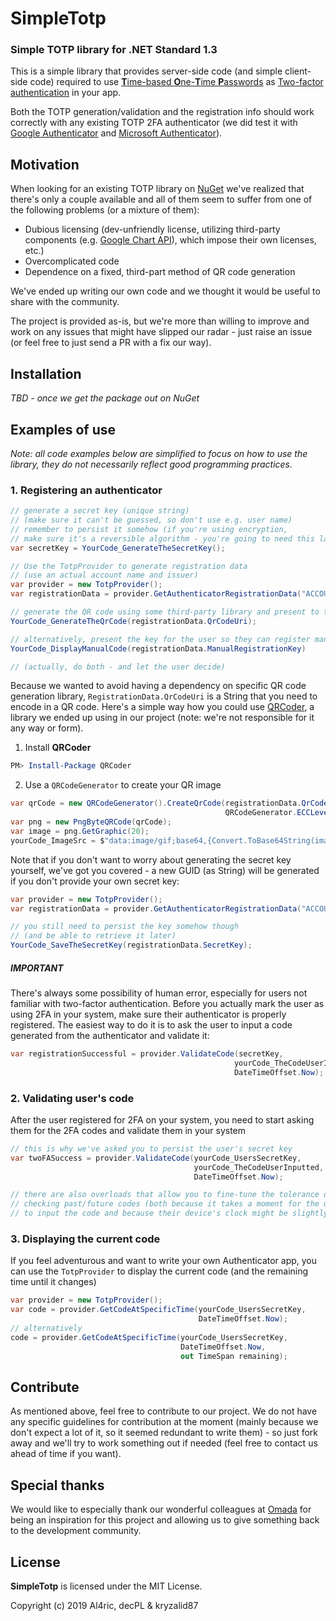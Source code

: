 # SimpleTotp
### Simple TOTP library for .NET Standard 1.3

This is a simple library that provides server-side code (and simple client-side code) required to use [**T**ime-based **O**ne-**T**ime **P**asswords](https://en.wikipedia.org/wiki/Time-based_One-time_Password_algorithm) as [Two-factor authentication](https://en.wikipedia.org/wiki/Multi-factor_authentication) in your app.

Both the TOTP generation/validation and the registration info should work correctly with any existing TOTP 2FA authenticator (we did test it with [Google Authenticator](https://play.google.com/store/apps/details?id=com.google.android.apps.authenticator2) and [Microsoft Authenticator](https://play.google.com/store/apps/details?id=com.azure.authenticator)).

## Motivation
When looking for an existing TOTP library on [NuGet](https://www.nuget.org/) we've realized that there's only a couple available and all of them seem to suffer from one of the following problems (or a mixture of them):

* Dubious licensing (dev-unfriendly license, utilizing third-party components (e.g. [Google Chart API](https://en.wikipedia.org/wiki/Google_Chart_API)), which impose their own licenses, etc.)
* Overcomplicated code
* Dependence on a fixed, third-part method of QR code generation

We've ended up writing our own code and we thought it would be useful to share with the community.

The project is provided as-is, but we're more than willing to improve and work on any issues that might have slipped our radar - just raise an issue (or feel free to just send a PR with a fix our way).

## Installation

*TBD - once we get the package out on NuGet*

## Examples of use

*Note: all code examples below are simplified to focus on how to use the library, they do not necessarily reflect good programming practices.*

### 1. Registering an authenticator

```csharp
// generate a secret key (unique string)
// (make sure it can't be guessed, so don't use e.g. user name)
// remember to persist it somehow (if you're using encryption,
// make sure it's a reversible algorithm - you're going to need this later)
var secretKey = YourCode_GenerateTheSecretKey();

// Use the TotpProvider to generate registration data
// (use an actual account name and issuer)
var provider = new TotpProvider();
var registrationData = provider.GetAuthenticatorRegistrationData("ACCOUNT_NAME", "ISSUER", secretKey);

// generate the QR code using some third-party library and present to the user
YourCode_GenerateTheQrCode(registrationData.QrCodeUri);

// alternatively, present the key for the user so they can register manually
YourCode_DisplayManualCode(registrationData.ManualRegistrationKey)

// (actually, do both - and let the user decide)
```

Because we wanted to avoid having a dependency on specific QR code generation library, `RegistrationData.QrCodeUri` is a String that you need to encode in a QR code. Here's a simple way how you could use [QRCoder](https://www.nuget.org/packages/QRCoder/), a library we ended up using in our project (note: we're not responsible for it any way or form).

1. Install **QRCoder**
```powershell
PM> Install-Package QRCoder
```
2. Use a `QRCodeGenerator` to create your QR image
```csharp
var qrCode = new QRCodeGenerator().CreateQrCode(registrationData.QrCodeUri,
                                                QRCodeGenerator.ECCLevel.L);
var png = new PngByteQRCode(qrCode);
var image = png.GetGraphic(20);
yourCode_ImageSrc = $"data:image/gif;base64,{Convert.ToBase64String(image)}";
```

Note that if you don't want to worry about generating the secret key yourself, we've got you covered - a new GUID (as String) will be generated if you don't provide your own secret key:

```csharp
var provider = new TotpProvider();
var registrationData = provider.GetAuthenticatorRegistrationData("ACCOUNT_NAME", "ISSUER");

// you still need to persist the key somehow though
// (and be able to retrieve it later)
YourCode_SaveTheSecretKey(registrationData.SecretKey);
```

##### IMPORTANT
There's always some possibility of human error, especially for users not familiar with two-factor authentication. Before you actually mark the user as using 2FA in your system, make sure their authenticator is properly registered. The easiest way to do it is to ask the user to input a code generated from the authenticator and validate it:

```csharp
var registrationSuccessful = provider.ValidateCode(secretKey,
                                                  yourCode_TheCodeUserInputted,
                                                  DateTimeOffset.Now);
```

### 2. Validating user's code
After the user registered for 2FA on your system, you need to start asking them for the 2FA codes and validate them in your system

```csharp
// this is why we've asked you to persist the user's secret key
var twoFASuccess = provider.ValidateCode(yourCode_UsersSecretKey,
                                         yourCode_TheCodeUserInputted,
                                         DateTimeOffset.Now);

// there are also overloads that allow you to fine-tune the tolerance of
// checking past/future codes (both because it takes a moment for the user
// to input the code and because their device's clock might be slightly off)
```

### 3. Displaying the current code
If you feel adventurous and want to write your own Authenticator app, you can use the `TotpProvider` to display the current code (and the remaining time until it changes)

```csharp
var provider = new TotpProvider();
var code = provider.GetCodeAtSpecificTime(yourCode_UsersSecretKey,
                                          DateTimeOffset.Now);
// alternatively
code = provider.GetCodeAtSpecificTime(yourCode_UsersSecretKey,
                                      DateTimeOffset.Now,
                                      out TimeSpan remaining);
```

## Contribute

As mentioned above, feel free to contribute to our project. We do not have any specific guidelines for contribution at the moment (mainly because we don't expect a lot of it, so it seemed redundant to write them) - so just fork away and we'll try to work something out if needed (feel free to contact us ahead of time if you want).

## Special thanks

We would like to especially thank our wonderful colleagues at [Omada](https://www.omada.net) for being an inspiration for this project and allowing us to give something back to the development community.

## License

**SimpleTotp** is licensed under the MIT License.

Copyright (c) 2019 Al4ric, decPL & kryzalid87